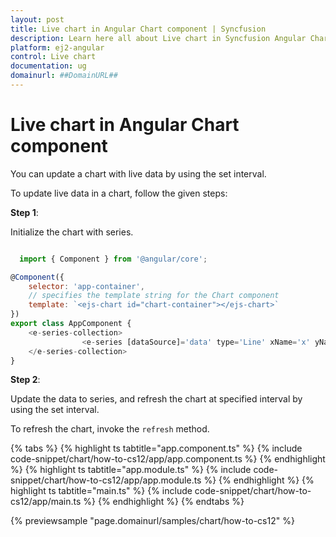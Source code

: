 ```yaml
---
layout: post
title: Live chart in Angular Chart component | Syncfusion
description: Learn here all about Live chart in Syncfusion Angular Chart component of Syncfusion Essential JS 2 and more.
platform: ej2-angular
control: Live chart 
documentation: ug
domainurl: ##DomainURL##
---
```


# Live chart in Angular Chart component

You can update a chart with live data by using the set interval.

To update live data in a chart, follow the given steps:

**Step 1**:

Initialize the chart with series.

```javascript

  import { Component } from '@angular/core';

@Component({
    selector: 'app-container',
    // specifies the template string for the Chart component
    template: `<ejs-chart id="chart-container"></ejs-chart>`
})
export class AppComponent {
    <e-series-collection>
                <e-series [dataSource]='data' type='Line' xName='x' yName='y'> </e-series>
    </e-series-collection>
}
```

**Step 2**:

Update the data to series, and refresh the chart at specified interval by using the set interval.

To refresh the chart, invoke the `refresh` method.

{% tabs %}
{% highlight ts tabtitle="app.component.ts" %}
{% include code-snippet/chart/how-to-cs12/app/app.component.ts %}
{% endhighlight %}
{% highlight ts tabtitle="app.module.ts" %}
{% include code-snippet/chart/how-to-cs12/app/app.module.ts %}
{% endhighlight %}
{% highlight ts tabtitle="main.ts" %}
{% include code-snippet/chart/how-to-cs12/app/main.ts %}
{% endhighlight %}
{% endtabs %}
  
{% previewsample "page.domainurl/samples/chart/how-to-cs12" %}